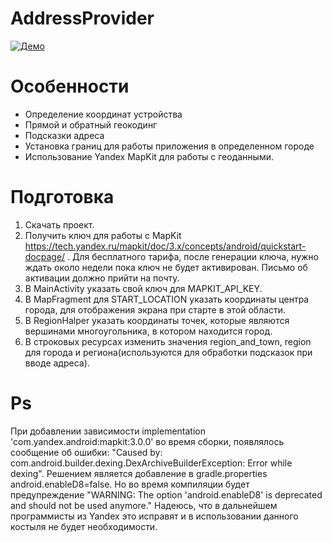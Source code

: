 # AddressProvider
[![Демо](http://img.youtube.com/vi/SRMCxc1pzOA/0.jpg)](http://www.youtube.com/watch?v=SRMCxc1pzOA)

# Особенности
- Определение координат устройства
- Прямой и обратный геокодинг
- Подсказки адреса
- Установка границ для работы приложения в определенном городе
- Использование Yandex MapKit для работы с геоданными.

# Подготовка
1. Скачать проект.
2. Получить ключ для работы с MapKit https://tech.yandex.ru/mapkit/doc/3.x/concepts/android/quickstart-docpage/ .
   Для бесплатного тарифа, после генерации ключа, нужно ждать около недели пока ключ не будет активирован. Письмо об активации должно прийти на почту.
3. В MainActivity указать свой ключ для MAPKIT_API_KEY.
4. В MapFragment для START_LOCATION указать координаты центра города, для отображения экрана при старте в этой области.
5. В RegionHalper указать координаты точек, которые являются вершинами многоугольника, в котором находится город.
6. В строковых ресурсах изменить значения region_and_town, region для города и региона(используются для обработки подсказок при вводе адреса).

# Ps 
При добавлении зависимости implementation 'com.yandex.android:mapkit:3.0.0' во время сборки, появлялось сообщение об ошибки: "Caused by: com.android.builder.dexing.DexArchiveBuilderException: Error while dexing".
Решением является добавление в gradle.properties android.enableD8=false. Но во время компиляции будет предупреждение "WARNING: The option 'android.enableD8' is deprecated and should not be used anymore."
Надеюсь, что в дальнейшем программисты из Yandex это исправят и в использовании данного костыля не будет необходимости.
